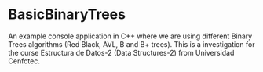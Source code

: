 # BasicBinaryTrees
An example console application in C++ where we are using different Binary Trees algorithms (Red Black, AVL, B and B+ trees). This is a investigation for the curse Estructura de Datos-2 (Data Structures-2) from Universidad Cenfotec.
